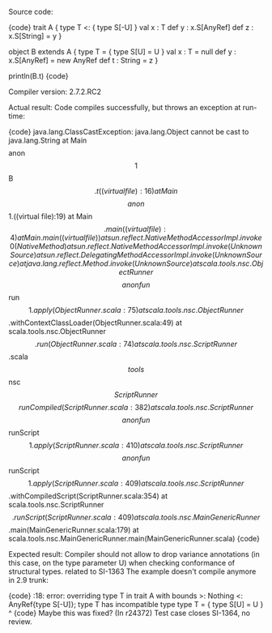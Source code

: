 Source code:

{code}
trait A {
  type T <: { type S[-U] }
  val x : T
  def y : x.S[AnyRef]
  def z : x.S[String] = y
}

object B extends A {
 type T = { type S[U] = U }
 val x : T = null
 def y : x.S[AnyRef] = new AnyRef
 def t : String = z
}

println(B.t)
{code}

Compiler version: 2.7.2.RC2

Actual result: Code compiles successfully, but throws an exception at run-time:

{code}
java.lang.ClassCastException: java.lang.Object cannot be cast to java.lang.String
	at Main$$$$anon$$1$$B$$.t((virtual file):16)
	at Main$$$$anon$$1.<init>((virtual file):19)
	at Main$$.main((virtual file):4)
	at Main.main((virtual file))
	at sun.reflect.NativeMethodAccessorImpl.invoke0(Native Method)
	at sun.reflect.NativeMethodAccessorImpl.invoke(Unknown Source)
	at sun.reflect.DelegatingMethodAccessorImpl.invoke(Unknown Source)
	at java.lang.reflect.Method.invoke(Unknown Source)
	at scala.tools.nsc.ObjectRunner$$$$anonfun$$run$$1.apply(ObjectRunner.scala:75)
	at scala.tools.nsc.ObjectRunner$$.withContextClassLoader(ObjectRunner.scala:49)
	at scala.tools.nsc.ObjectRunner$$.run(ObjectRunner.scala:74)
	at scala.tools.nsc.ScriptRunner$$.scala$$tools$$nsc$$ScriptRunner$$$$runCompiled(ScriptRunner.scala:382)
	at scala.tools.nsc.ScriptRunner$$$$anonfun$$runScript$$1.apply(ScriptRunner.scala:410)
	at scala.tools.nsc.ScriptRunner$$$$anonfun$$runScript$$1.apply(ScriptRunner.scala:409)
	at scala.tools.nsc.ScriptRunner$$.withCompiledScript(ScriptRunner.scala:354)
	at scala.tools.nsc.ScriptRunner$$.runScript(ScriptRunner.scala:409)
	at scala.tools.nsc.MainGenericRunner$$.main(MainGenericRunner.scala:179)
	at scala.tools.nsc.MainGenericRunner.main(MainGenericRunner.scala)
{code}

Expected result: Compiler should not allow to drop variance annotations (in this case, on the type parameter U) when checking conformance of structural types.
related to SI-1363
The example doesn't compile anymore in 2.9 trunk:

{code}
<console>:18: error: overriding type T in trait A with bounds >: Nothing <: AnyRef{type S[-U]};
 type T has incompatible type
        type T = { type S[U] = U }
             ^
{code}
Maybe this was fixed?
(In r24372) Test case closes SI-1364, no review.
